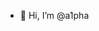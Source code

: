 - 👋 Hi, I’m @a1pha

<!---
a1pha/a1pha is a ✨ special ✨ repository because its `README.md` (this file) appears on your GitHub profile.
You can click the Preview link to take a look at your changes.
--->
